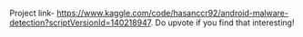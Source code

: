 Project link- https://www.kaggle.com/code/hasanccr92/android-malware-detection?scriptVersionId=140218947.
Do upvote if you find that interesting!
